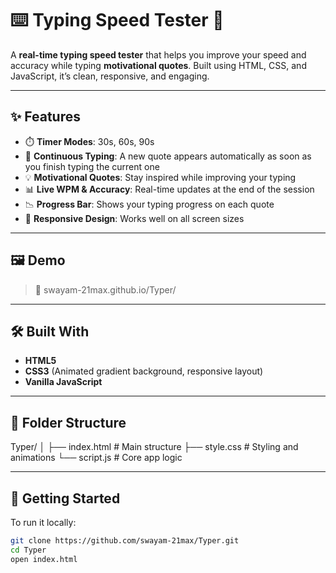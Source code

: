 # ⌨️ Typing Speed Tester 🚀

A **real-time typing speed tester** that helps you improve your speed and accuracy while typing **motivational quotes**. Built using HTML, CSS, and JavaScript, it’s clean, responsive, and engaging.

---

## ✨ Features

- ⏱️ **Timer Modes**: 30s, 60s, 90s
- 🔁 **Continuous Typing**: A new quote appears automatically as soon as you finish typing the current one
- 💡 **Motivational Quotes**: Stay inspired while improving your typing
- 📊 **Live WPM & Accuracy**: Real-time updates at the end of the session
- 📉 **Progress Bar**: Shows your typing progress on each quote
- 📱 **Responsive Design**: Works well on all screen sizes

---

## 🖼️ Demo

> 🔗 swayam-21max.github.io/Typer/  

---

## 🛠️ Built With

- **HTML5**
- **CSS3** (Animated gradient background, responsive layout)
- **Vanilla JavaScript**

---

## 📂 Folder Structure
Typer/
│
├── index.html # Main structure
├── style.css # Styling and animations
└── script.js # Core app logic

---
## 🚀 Getting Started

To run it locally:

```bash
git clone https://github.com/swayam-21max/Typer.git
cd Typer
open index.html

